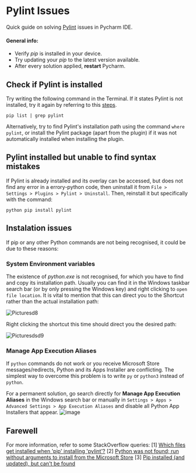# Pylint Issues
Quick guide on solving [Pylint](https://github.com/pylint-dev/pylint) issues in Pycharm IDE. 

#### General info:
- Verify *pip* is installed in your device.
- Try updating your *pip* to the latest version available.
- After every solution applied, **restart** Pycharm.

## Check if Pylint is installed
Try writing the following command in the Terminal. If it states Pylint is not installed, try it again by referring to this [steps](#Pylint-installed-but-unable-to-find-syntax-mistakes).
```
pip list | grep pylint
```
Alternatively, try to find Pylint's installation path using the command `where pylint`, or install the Pylint package (apart from the plugin) if it was not automatically installed when installing the plugin.

## Pylint installed but unable to find syntax mistakes
If Pylint is already installed and its overlay can be accessed, but does not find any error in a errory-python code, then uninstall it from `File > Settings > Plugins > Pylint > Uninstall`. Then, reinstall it but specifically with the command:
```
python pip install pylint
```

## Instalation issues
If pip or any other Python commands are not being recognised, it could be due to these reasons:

### System Environment variables
The existence of *python.exe* is not recognised, for which you have to find and copy its installation path. Usually you can find it in the Windows taskbar search bar (or by only pressing the Windows key) and right clicking to `open file location`. It is vital to mention that this can direct you to the Shortcut rather than the actual installation path:

![Picturesd8](https://github.com/user-attachments/assets/0782bba2-0fd9-4a72-9076-984afc918e16)

Right clicking the shortcut this time should direct you the desired path:

![Picturesdsd9](https://github.com/user-attachments/assets/1c85bce7-fc63-46e2-b5f1-ce3757acb475)

### Manage App Execution Aliases
If `python` commands do not work or you receive Microsoft Store messages/redirects, Python and its Apps Installer are conflicting. The simplest way to overcome this problem is to write `py` or `python3` instead of `python`.

For a permanent solution, go search directly for **Manage App Execution Aliases** in the Windows search bar or manually in `Settings > Apps > Advanced Settings > App Execution Aliases` and disable all Python App Installers that appear.
![image](https://github.com/user-attachments/assets/1e86140a-3720-4994-916f-93503ec6e6ee)

## Farewell
For more information, refer to some StackOverflow queries:
[1] [Which files get installed when 'pip' installing 'pylint'?](https://stackoverflow.com/questions/51358987/which-files-get-installed-when-pip-installing-pylint)
[2] [Python was not found; run without arguments to install from the Microsoft Store](https://stackoverflow.com/questions/65348890/python-was-not-found-run-without-arguments-to-install-from-the-microsoft-store)
[3] [Pip installed (and updated), but can't be found](https://stackoverflow.com/questions/71110397/pip-installed-and-updated-but-cant-be-found?)
